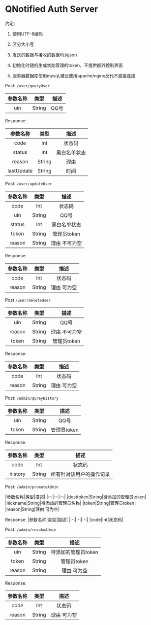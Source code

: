 # QNotified Auth Server

约定:

1. 使用UTF-8编码

2. 区分大小写

3. 发送的数据与接收的数据均为json

4. 初始化时随机生成初始管理的token，不提供额外控制界面

5. 服务器数据库使用mysql,建议使用apache/nginx反代不直接连接

Post: `/user/queryUser`

|参数名称|类型|描述|
|:-:|:-:|:-:|
|uin|String|QQ号|

Response:

|参数名称|类型|描述|
|:-:|:-:|:-:|
|code|Int|状态码|
|status|Int|黑白名单状态|
|reason|String|理由|
|lastUpdate|String|时间|

Post: `/user/updateUser`

|参数名称|类型|描述|
|:-:|:-:|:-:|
|code|Int|状态码|
|uin|String|QQ号|
|status|Int|黑白名单状态|
|token|String|管理员token|
|reason|String|理由 不可为空|

Response:

|参数名称|类型|描述|
|:-:|:-:|:-:|
|code|Int|状态码|
|reason|String|理由 可为空|

Post `/user/deleteUser`

|参数名称|类型|描述|
|:-:|:-:|:-:|
|uin|String|QQ号|
|reason|String|理由 不可为空|
|token|String|管理员token|

Response:

|参数名称|类型|描述|
|:-:|:-:|:-:|
|code|Int|状态码|
|reason|String|理由 可为空|

Post: `/admin/qureyHistory`

|参数名称|类型|描述|
|:-:|:-:|:-:| 
|uin|String|QQ号|
|token|String|管理员token|

Response:

|参数名称|类型|描述|
|:-:|:-:|:-:|
|code|Int|状态码|
|history|String|所有针对该用户的操作记录|

Post: `/admin/promoteAdmin`

|参数名称|类型|描述|
|:-:|:-:|:-:| |desttoken|String|待添加的管理员token| |nickname|String|待添加的管理员名称|
|token|String|管理员token|
|reason|String|理由 可为空|

Response:
|参数名称|类型|描述|
|:-:|:-:|:-:|
|code|Int|状态码|

Post: `/admin/revokeAdmin`

|参数名称|类型|描述|
|:-:|:-:|:-:|
|uin|String|待添加的管理员token|
|token|String|管理员token|
|reason|String|理由 可为空|

Response:

|参数名称|类型|描述| 
:-:|:-:|:-:|
|code|Int|状态码|
|reason|String|理由 可为空|
